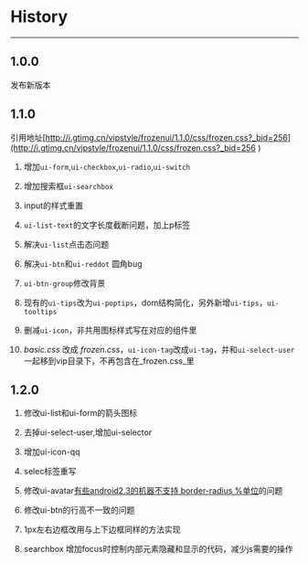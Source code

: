 # History

---
<style>
.content ol li {
	list-style-type: decimal;
	margin-left: 22px;
	line-height: 30px;
}
</style>

## 1.0.0

发布新版本


## 1.1.0

引用地址[http://i.gtimg.cn/vipstyle/frozenui/1.1.0/css/frozen.css?_bid=256](http://i.gtimg.cn/vipstyle/frozenui/1.1.0/css/frozen.css?_bid=256 )

1. 增加`ui-form`,`ui-checkbox`,`ui-radio`,`ui-switch`

2. 增加搜索框`ui-searchbox`

3. input的样式重置

4. `ui-list-text`的文字长度截断问题，加上p标签

5. 解决`ui-list`点击态问题

6. 解决`ui-btn`和`ui-reddot` 圆角bug

7. `ui-btn-group`修改背景

8. 现有的`ui-tips`改为`ui-poptips`，dom结构简化，另外新增`ui-tips`，`ui-tooltips`

9. 删减`ui-icon`，非共用图标样式写在对应的组件里

10. _basic.css_ 改成 _frozen.css_，`ui-icon-tag`改成`ui-tag`，并和`ui-select-user`一起移到vip目录下，不再包含在_frozen.css_里


## 1.2.0


1. 修改ui-list和ui-form的箭头图标

2. 去掉ui-select-user,增加ui-selector

3. 增加ui-icon-qq

4. selec标签重写

5. 修改ui-avatar[有些android2.3的机器不支持 border-radius %单位](https://github.com/frozenui/baseui/issues/9)的问题

6. 修改ui-btn的行高不一致的问题

7. 1px左右边框改用与上下边框同样的方法实现

8. searchbox 增加focus时控制内部元素隐藏和显示的代码，减少js需要的操作



